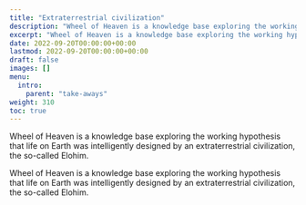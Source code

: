 ```yaml
---
title: "Extraterrestrial civilization"
description: "Wheel of Heaven is a knowledge base exploring the working hypothesis that life on Earth was intelligently designed by an extraterrestrial civilization, the so-called Elohim."
excerpt: "Wheel of Heaven is a knowledge base exploring the working hypothesis that life on Earth was intelligently designed by an extraterrestrial civilization, the so-called Elohim."
date: 2022-09-20T00:00:00+00:00
lastmod: 2022-09-20T00:00:00+00:00
draft: false
images: []
menu:
  intro:
    parent: "take-aways"
weight: 310
toc: true
---
```


Wheel of Heaven is a knowledge base exploring the working hypothesis that life on Earth was intelligently designed by an extraterrestrial civilization, the so-called Elohim.

Wheel of Heaven is a knowledge base exploring the working hypothesis that life on Earth was intelligently designed by an extraterrestrial civilization, the so-called Elohim.
